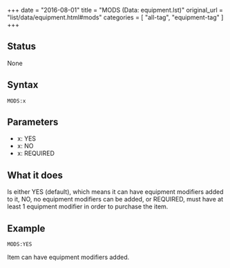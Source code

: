 +++
date = "2016-08-01"
title = "MODS (Data: equipment.lst)"
original_url = "list/data/equipment.html#mods"
categories = [ "all-tag", "equipment-tag" ]
+++

## Status

None

## Syntax

`MODS:x`

## Parameters

-   x: YES
-   x: NO
-   x: REQUIRED



What it does
------------

Is either YES (default), which means it can have equipment modifiers
added to it, NO, no equipment modifiers can be added, or REQUIRED, must
have at least 1 equipment modifier in order to purchase the item.

Example
-------

`MODS:YES`

Item can have equipment modifiers added.

